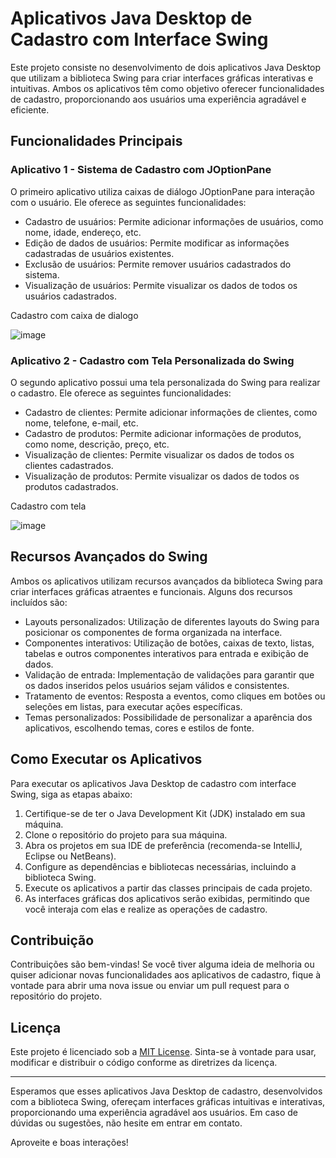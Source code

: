# Aplicativos Java Desktop de Cadastro com Interface Swing

Este projeto consiste no desenvolvimento de dois aplicativos Java Desktop que utilizam a biblioteca Swing para criar interfaces gráficas interativas e intuitivas. Ambos os aplicativos têm como objetivo oferecer funcionalidades de cadastro, proporcionando aos usuários uma experiência agradável e eficiente.

## Funcionalidades Principais

### Aplicativo 1 - Sistema de Cadastro com JOptionPane

O primeiro aplicativo utiliza caixas de diálogo JOptionPane para interação com o usuário. Ele oferece as seguintes funcionalidades:

- Cadastro de usuários: Permite adicionar informações de usuários, como nome, idade, endereço, etc.
- Edição de dados de usuários: Permite modificar as informações cadastradas de usuários existentes.
- Exclusão de usuários: Permite remover usuários cadastrados do sistema.
- Visualização de usuários: Permite visualizar os dados de todos os usuários cadastrados.

Cadastro com caixa de dialogo

![image](https://user-images.githubusercontent.com/93062021/233813991-384b986a-5722-4dce-bfac-ea9e916d45b2.png)

### Aplicativo 2 - Cadastro com Tela Personalizada do Swing

O segundo aplicativo possui uma tela personalizada do Swing para realizar o cadastro. Ele oferece as seguintes funcionalidades:

- Cadastro de clientes: Permite adicionar informações de clientes, como nome, telefone, e-mail, etc.
- Cadastro de produtos: Permite adicionar informações de produtos, como nome, descrição, preço, etc.
- Visualização de clientes: Permite visualizar os dados de todos os clientes cadastrados.
- Visualização de produtos: Permite visualizar os dados de todos os produtos cadastrados.

Cadastro com tela

![image](https://user-images.githubusercontent.com/93062021/233813873-d5825a00-1241-4e4a-a4ac-51c1eee0f045.png)

## Recursos Avançados do Swing

Ambos os aplicativos utilizam recursos avançados da biblioteca Swing para criar interfaces gráficas atraentes e funcionais. Alguns dos recursos incluídos são:

- Layouts personalizados: Utilização de diferentes layouts do Swing para posicionar os componentes de forma organizada na interface.
- Componentes interativos: Utilização de botões, caixas de texto, listas, tabelas e outros componentes interativos para entrada e exibição de dados.
- Validação de entrada: Implementação de validações para garantir que os dados inseridos pelos usuários sejam válidos e consistentes.
- Tratamento de eventos: Resposta a eventos, como cliques em botões ou seleções em listas, para executar ações específicas.
- Temas personalizados: Possibilidade de personalizar a aparência dos aplicativos, escolhendo temas, cores e estilos de fonte.

## Como Executar os Aplicativos

Para executar os aplicativos Java Desktop de cadastro com interface Swing, siga as etapas abaixo:

1. Certifique-se de ter o Java Development Kit (JDK) instalado em sua máquina.
2. Clone o repositório do projeto para sua máquina.
3. Abra os projetos em sua IDE de preferência (recomenda-se IntelliJ, Eclipse ou NetBeans).
4. Configure as dependências e bibliotecas necessárias, incluindo a biblioteca Swing.
5. Execute os aplicativos a partir das classes principais de cada projeto.
6. As interfaces gráficas dos aplicativos serão exibidas, permitindo que você interaja com elas e realize as operações de cadastro.

## Contribuição

Contribuições são bem-vindas! Se você tiver alguma ideia de melhoria ou quiser adicionar novas funcionalidades aos aplicativos de cadastro, fique à vontade para abrir uma nova issue ou enviar um pull request para o repositório do projeto.

## Licença

Este projeto é licenciado sob a [MIT License](https://opensource.org/licenses/MIT). Sinta-se à vontade para usar, modificar e distribuir o código conforme as diretrizes da licença.

---
Esperamos que esses aplicativos Java Desktop de cadastro, desenvolvidos com a biblioteca Swing, ofereçam interfaces gráficas intuitivas e interativas, proporcionando uma experiência agradável aos usuários. Em caso de dúvidas ou sugestões, não hesite em entrar em contato.

Aproveite e boas interações!
